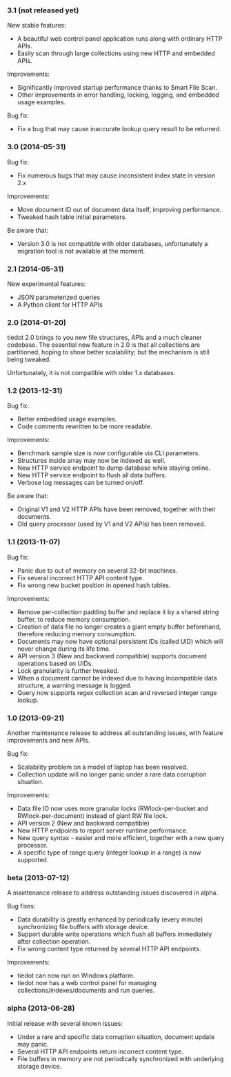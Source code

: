 ### 3.1 (not released yet)

New stable features:

- A beautiful web control panel application runs along with ordinary HTTP APIs.
- Easily scan through large collections using new HTTP and embedded APIs.

Improvements:

- Significantly improved startup performance thanks to Smart File Scan.
- Other improvements in error handling, locking, logging, and embedded usage examples.

Bug fix:

- Fix a bug that may cause inaccurate lookup query result to be returned.

### 3.0 (2014-05-31)

Bug fix:

- Fix numerous bugs that may cause inconsistent index state in version 2.x

Improvements:

- Move document ID out of document data itself, improving performance.
- Tweaked hash table initial parameters.

Be aware that:

- Version 3.0 is not compatible with older databases, unfortunately a migration tool is not available at the moment.

### 2.1 (2014-05-31)

New experimental features:

- JSON parameterized queries
- A Python client for HTTP APIs

### 2.0 (2014-01-20)

tiedot 2.0 brings to you new file structures, APIs and a much cleaner codebase. The essential new feature in 2.0 is that all collections are partitioned, hoping to show better scalability; but the mechanism is still being tweaked.

Unfortunately, it is not compatible with older 1.x databases.

### 1.2 (2013-12-31)

Bug fix:

- Better embedded usage examples.
- Code comments rewritten to be more readable.

Improvements:

- Benchmark sample size is now configurable via CLI parameters.
- Structures inside array may now be indexed as well.
- New HTTP service endpoint to dump database while staying online.
- New HTTP service endpoint to flush all data buffers.
- Verbose log messages can be turned on/off.

Be aware that:

- Original V1 and V2 HTTP APIs have been removed, together with their documents.
- Old query processor (used by V1 and V2 APIs) has been removed.

### 1.1 (2013-11-07)

Bug fix:

- Panic due to out of memory on several 32-bit machines.
- Fix several incorrect HTTP API content type.
- Fix wrong new bucket position in opened hash tables.

Improvements:

- Remove per-collection padding buffer and replace it by a shared string buffer, to reduce memory consumption.
- Creation of data file no longer creates a giant empty buffer beforehand, therefore reducing memory consumption.
- Documents may now have optional persistent IDs (called UID) which will never change during its life time.
- API version 3 (New and backward compatible) supports document operations based on UIDs.
- Lock granularity is further tweaked.
- When a document cannot be indexed due to having incompatible data structure, a warning message is logged.
- Query now supports regex collection scan and reversed integer range lookup.

### 1.0 (2013-09-21)

Another maintenance release to address all outstanding issues, with feature improvements and new APIs.

Bug fix:

- Scalability problem on a model of laptop has been resolved.
- Collection update will no longer panic under a rare data corruption situation.

Improvements:

- Data file IO now uses more granular locks (RWlock-per-bucket and RWlock-per-document) instead of giant RW file lock.
- API version 2 (New and backward compatible)
- New HTTP endpoints to report server runtime performance.
- New query syntax - easier and more efficient, together with a new query processor.
- A specific type of range query (integer lookup in a range) is now supported.

### beta (2013-07-12)

A maintenance release to address outstanding issues discovered in alpha.

Bug fixes:

- Data durability is greatly enhanced by periodically (every minute) synchronizing file buffers with storage device.
- Support durable write operations which flush all buffers immediately after collection operation.
- Fix wrong content type returned by several HTTP API endpoints.

Improvements:

- tiedot can now run on Windows platform.
- tiedot now has a web control panel for managing collections/indexes/documents and run queries.

### alpha (2013-06-28)

Initial release with several known issues:

- Under a rare and specific data corruption situation, document update may panic.
- Several HTTP API endpoints return incorrect content type.
- File buffers in memory are not periodically synchronized with underlying storage device.